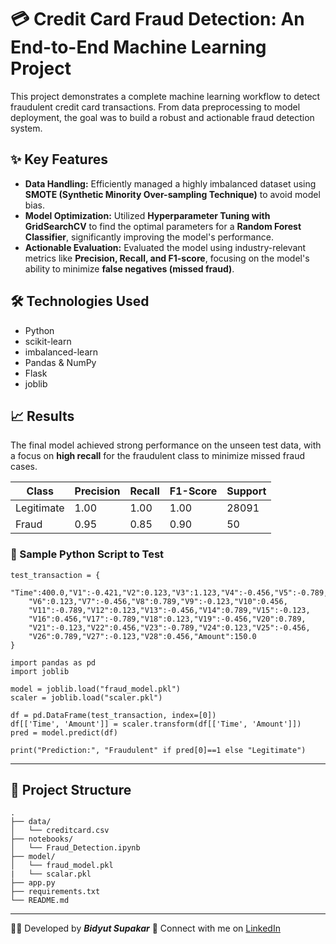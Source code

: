 # 💳 Credit Card Fraud Detection: An End-to-End Machine Learning Project

This project demonstrates a complete machine learning workflow to detect fraudulent credit card transactions. From data preprocessing to model deployment, the goal was to build a robust and actionable fraud detection system.

## ✨ Key Features

- **Data Handling:** Efficiently managed a highly imbalanced dataset using **SMOTE (Synthetic Minority Over-sampling Technique)** to avoid model bias.
- **Model Optimization:** Utilized **Hyperparameter Tuning with GridSearchCV** to find the optimal parameters for a **Random Forest Classifier**, significantly improving the model's performance.
- **Actionable Evaluation:** Evaluated the model using industry-relevant metrics like **Precision, Recall, and F1-score**, focusing on the model's ability to minimize **false negatives (missed fraud)**.

## 🛠️ Technologies Used

- Python
- scikit-learn
- imbalanced-learn
- Pandas & NumPy
- Flask
- joblib

## 📈 Results

The final model achieved strong performance on the unseen test data, with a focus on **high recall** for the fraudulent class to minimize missed fraud cases.

| Class       | Precision | Recall | F1-Score | Support |
|------------|-----------|--------|----------|---------|
| Legitimate | 1.00      | 1.00   | 1.00     | 28091   |
| Fraud      | 0.95      | 0.85   | 0.90     | 50      |


### 🔧 Sample Python Script to Test 

```
test_transaction = {
    "Time":400.0,"V1":-0.421,"V2":0.123,"V3":1.123,"V4":-0.456,"V5":-0.789,
    "V6":0.123,"V7":-0.456,"V8":0.789,"V9":-0.123,"V10":0.456,
    "V11":-0.789,"V12":0.123,"V13":-0.456,"V14":0.789,"V15":-0.123,
    "V16":0.456,"V17":-0.789,"V18":0.123,"V19":-0.456,"V20":0.789,
    "V21":-0.123,"V22":0.456,"V23":-0.789,"V24":0.123,"V25":-0.456,
    "V26":0.789,"V27":-0.123,"V28":0.456,"Amount":150.0
}

import pandas as pd
import joblib

model = joblib.load("fraud_model.pkl")
scaler = joblib.load("scaler.pkl")

df = pd.DataFrame(test_transaction, index=[0])
df[['Time', 'Amount']] = scaler.transform(df[['Time', 'Amount']])
pred = model.predict(df)

print("Prediction:", "Fraudulent" if pred[0]==1 else "Legitimate")
```

---

## 📂 Project Structure

```
.
├── data/
│   └── creditcard.csv
├── notebooks/
│   └── Fraud_Detection.ipynb
├── model/
│   └── fraud_model.pkl
|   └── scalar.pkl
├── app.py
├── requirements.txt
└── README.md
```

---
👨‍💻 Developed by ***Bidyut Supakar*** 
🔗 Connect with me on [LinkedIn](https://www.linkedin.com/in/bidyut-supakar-748a43310/)
